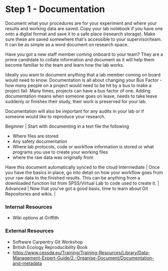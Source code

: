 # Step 1 - Documentation

Document what your procedures are for your experiment and where your results and working data are saved. Copy your lab notebook if you have one onto a digital format and save it to a safe place (research storage). Make sure these are saved somewhere that's accessible to your supervisor/team. It can be as simple as a word document on research space. 

Have you got a new staff member coming onboard to your team? They are a prime candidate to collate information and document as it will help them become familiar to the team and learn how the lab works.

Ideally you want to document anything that a lab member coming on board would need to know. Documentation is all about changing your Bus Factor - how many people on a project would need to be hit by a bus to make a project fail. Many times, projects can have a bus factor of one. Adding documentation means when someone goes on leave, needs to take leave suddenly or finishes their study, their work is preserved for your lab.

Documentation will also be important for any audits in your lab or if someone would like to reproduce your research.


 Beginner | Start with documenting in a text file the following  <ul><li>Where files are stored</li><li>Any safety documentation</li><li>Where lab protocols, code or workflow information is stored or what programs you use to create your working files</li><li>where the raw data was originally from </li></ul> Have this document automatically synced to the cloud
 Intermediate | Once you have the basics in place, go into detail on how your workflow goes from your raw data to the finished results. This can be anything from a downloaded function list from SPSS/Virtual Lab to code used to create it. |
 Advanced | Now that you've got a good basis, time to learn about Git Repositories and wikis.  |

### Internal Resources
* Wiki options at Griffith

### External Resources
* Software Carpentry Git Workshop
* British Ecology Reproducibility Book
* https://www.cessda.eu/Training/Training-Resources/Library/Data-Management-Expert-Guide/2.-Organise-Document/Documentation-and-metadata
